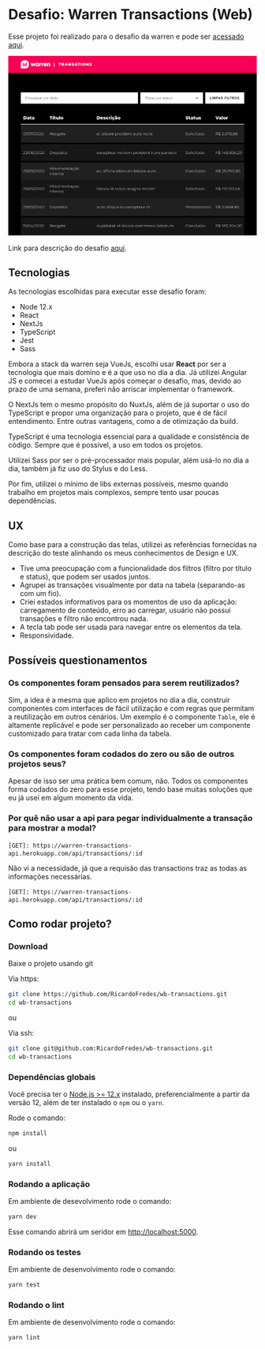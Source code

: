 # Desafio: Warren Transactions (Web)
Esse projeto foi realizado para o desafio da warren e pode ser [acessado aqui](https://wb-transactions.herokuapp.com/). 

<img src="https://raw.githubusercontent.com/RicardoFredes/wb-transactions/main/public/printWarren.png" />

Link para descrição do desafio [aqui](https://github.com/warrenbrasil/desafio-warren-web).

## Tecnologias
As tecnologias escolhidas para executar esse desafio foram:

- Node 12.x
- React
- NextJs
- TypeScript
- Jest
- Sass

Embora a stack da warren seja VueJs, escolhi usar **React** por ser a tecnologia que mais domino e é a que uso no dia a dia. Já utilizei Angular JS e comecei a estudar VueJs após começar o desafio, mas, devido ao prazo de uma semana, preferi não arriscar implementar o framework.

O NextJs tem o mesmo propósito do NuxtJs, além de já suportar o uso do TypeScript e propor uma organização para o projeto, que é de fácil entendimento. Entre outras vantagens, como a de otimização da build.

TypeScript é uma tecnologia essencial para a qualidade e consistência de código. Sempre que é possível, a uso em todos os projetos.

Utilizei Sass por ser o pré-processador mais popular, além usá-lo no dia a dia, também já fiz uso do Stylus e do Less.

Por fim, utilizei o mínimo de libs externas possíveis, mesmo quando trabalho em projetos mais complexos, sempre tento usar poucas dependências.

## UX
Como base para a construção das telas, utilizei as referências fornecidas na descrição do teste alinhando os meus conhecimentos de Design e UX. 
- Tive uma preocupação com a funcionalidade dos filtros (filtro por título e status), que podem ser usados juntos.
- Agrupei as transações visualmente por data na tabela (separando-as com um fio).
- Criei estados informativos para os momentos de uso da aplicação: carregamento de conteúdo, erro ao carregar, usuário não possui transações e filtro não encontrou nada.
- A tecla tab pode ser usada para navegar entre os elementos da tela.
- Responsividade.

## Possíveis questionamentos

### Os componentes foram pensados para serem reutilizados?
Sim, a idea é a mesma que aplico em projetos no dia a dia, construir componentes com interfaces de fácil utilização e com regras que permitam a reutilização em outros cenários. Um exemplo é o componente `Table`, ele é altamente replicável e pode ser personalizado ao receber um componente customizado para tratar com cada linha da tabela.

### Os componentes foram codados do zero ou são de outros projetos seus?
Apesar de isso ser uma prática bem comum, não. Todos os componentes forma codados do zero para esse projeto, tendo base muitas soluções que eu já usei em algum momento da vida.

### Por quê não usar a api para pegar individualmente a transação para mostrar a modal?
```
[GET]: https://warren-transactions-api.herokuapp.com/api/transactions/:id
```
Não vi a necessidade, já que a requisão das transactions traz as todas as informações necessárias.
```
[GET]: https://warren-transactions-api.herokuapp.com/api/transactions/:id
```

## Como rodar projeto?

### Download
Baixe o projeto usando git

Via https:
```bash
git clone https://github.com/RicardoFredes/wb-transactions.git
cd wb-transactions
```

ou

Via ssh:
```bash
git clone git@github.com:RicardoFredes/wb-transactions.git
cd wb-transactions
```

### Dependências globais
Você precisa ter o [Node.js >= 12.x](https://nodejs.org/) instalado, preferencialmente a partir da versão 12, além de ter instalado o `npm` ou o `yarn`.

Rode o comando:

```bash
npm install
```

ou

```bash
yarn install
```

### Rodando a aplicação
Em ambiente de desevolvimento rode o comando:

```bash
yarn dev
```
Esse comando abrirá um seridor em [http://localhost:5000](http://localhost:5000).

### Rodando os testes
Em ambiente de desenvolvimento rode o comando:

```bash
yarn test
```

### Rodando o lint
Em ambiente de desenvolvimento rode o comando:

```bash
yarn lint
```
